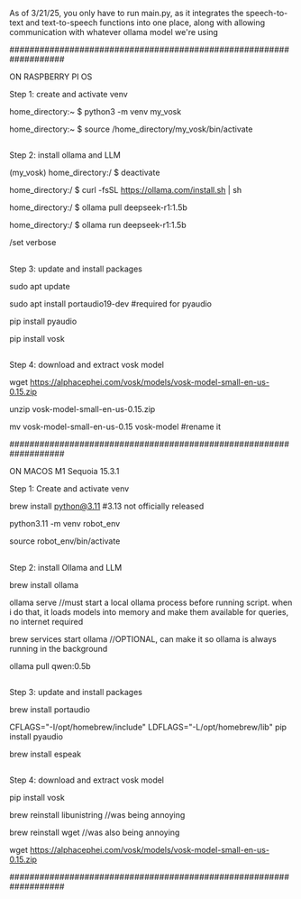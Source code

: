 As of 3/21/25, you only have to run main.py, as it integrates the speech-to-text and text-to-speech functions into one place, along with allowing communication with whatever ollama model we're using

###################################################################

ON RASPBERRY PI OS

Step 1: create and activate venv

home_directory:~ $ python3 -m venv my_vosk

home_directory:~ $ source /home_directory/my_vosk/bin/activate

##

Step 2: install ollama and LLM

(my_vosk) home_directory:/ $ deactivate

home_directory:/ $ curl -fsSL https://ollama.com/install.sh | sh

home_directory:/ $ ollama pull deepseek-r1:1.5b

home_directory:/ $ ollama run deepseek-r1:1.5b

/set verbose

##

Step 3: update and install packages

sudo apt update

sudo apt install portaudio19-dev #required for pyaudio

pip install pyaudio

pip install vosk 

##

Step 4: download and extract vosk model

wget https://alphacephei.com/vosk/models/vosk-model-small-en-us-0.15.zip

unzip vosk-model-small-en-us-0.15.zip

mv vosk-model-small-en-us-0.15 vosk-model #rename it




###################################################################

ON MACOS M1 Sequoia 15.3.1

Step 1: Create and activate venv

brew install python@3.11 #3.13 not officially released

python3.11 -m venv robot_env

source robot_env/bin/activate

##

Step 2: install Ollama and LLM

brew install ollama

ollama serve //must start a local ollama process before running script. when i do that, it loads models into memory and make them available for queries, no internet required

brew services start ollama //OPTIONAL, can make it so ollama is always running in the background

ollama pull qwen:0.5b

##

Step 3: update and install packages

brew install portaudio

CFLAGS="-I/opt/homebrew/include" LDFLAGS="-L/opt/homebrew/lib" pip install pyaudio

brew install espeak

##

Step 4: download and extract vosk model

pip install vosk

brew reinstall libunistring //was being annoying

brew reinstall wget //was also being annoying

wget https://alphacephei.com/vosk/models/vosk-model-small-en-us-0.15.zip

###################################################################
